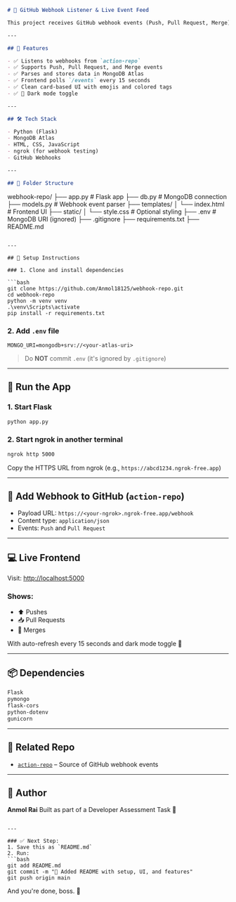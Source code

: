 

```markdown
# 📡 GitHub Webhook Listener & Live Event Feed

This project receives GitHub webhook events (Push, Pull Request, Merge), stores them in MongoDB Atlas, and displays them in a live-updating frontend using Flask.

---

## 🚀 Features

- ✅ Listens to webhooks from `action-repo`
- ✅ Supports Push, Pull Request, and Merge events
- ✅ Parses and stores data in MongoDB Atlas
- ✅ Frontend polls `/events` every 15 seconds
- ✅ Clean card-based UI with emojis and colored tags
- ✅ 🌙 Dark mode toggle

---

## 🛠️ Tech Stack

- Python (Flask)
- MongoDB Atlas
- HTML, CSS, JavaScript
- ngrok (for webhook testing)
- GitHub Webhooks

---

## 📂 Folder Structure

```

webhook-repo/
├── app.py                # Flask app
├── db.py                 # MongoDB connection
├── models.py             # Webhook event parser
├── templates/
│   └── index.html        # Frontend UI
├── static/
│   └── style.css         # Optional styling
├── .env                  # MongoDB URI (ignored)
├── .gitignore
├── requirements.txt
├── README.md

````

---

## 🔧 Setup Instructions

### 1. Clone and install dependencies

```bash
git clone https://github.com/Anmol18125/webhook-repo.git
cd webhook-repo
python -m venv venv
.\venv\Scripts\activate
pip install -r requirements.txt
````

### 2. Add `.env` file

```
MONGO_URI=mongodb+srv://<your-atlas-uri>
```

> Do **NOT** commit `.env` (it's ignored by `.gitignore`)

---

## 🚦 Run the App

### 1. Start Flask

```bash
python app.py
```

### 2. Start ngrok in another terminal

```bash
ngrok http 5000
```

Copy the HTTPS URL from ngrok (e.g., `https://abcd1234.ngrok-free.app`)

---

## 🔗 Add Webhook to GitHub (`action-repo`)

* Payload URL: `https://<your-ngrok>.ngrok-free.app/webhook`
* Content type: `application/json`
* Events: `Push` and `Pull Request`

---

## 💻 Live Frontend

Visit: [http://localhost:5000](http://localhost:5000)

### Shows:

* ⬆️ Pushes
* 📥 Pull Requests
* 🔀 Merges

With auto-refresh every 15 seconds and dark mode toggle 🌙

---

## 📦 Dependencies

```txt
Flask
pymongo
flask-cors
python-dotenv
gunicorn
```

---

## 📎 Related Repo

* [`action-repo`](https://github.com/Anmol18125/action-repo) – Source of GitHub webhook events

---

## 👤 Author

**Anmol Rai**
Built as part of a Developer Assessment Task 💼

````

---

### ✅ Next Step:
1. Save this as `README.md`
2. Run:
```bash
git add README.md
git commit -m "📘 Added README with setup, UI, and features"
git push origin main
````

And you're done, boss. 💪


